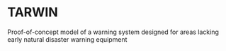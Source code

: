 # TARWIN
Proof-of-concept model of a warning system designed for areas lacking early natural disaster warning equipment
